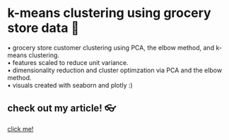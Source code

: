 # k-means clustering using grocery store data 🛒
•	grocery store customer clustering using PCA, the elbow method, and k-means clustering.</br>
•	features scaled to reduce unit variance.</br>
•	dimensionality reduction and cluster optimzation via PCA and the elbow method.</br>
•	visuals created with seaborn and plotly :)
## check out my article! 👓
[click me!](https://medium.com/@meehirbhalla/customer-segmentation-kmeans-clustering-934790f78a86 "customer segmentation article")
